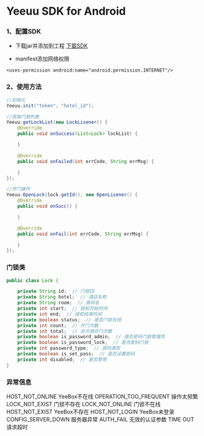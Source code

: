 # Yeeuu SDK for Android

### 1、配置SDK
+ 下载jar并添加到工程
[下载SDK](https://github.com/yeeuu/Yeeuu-Android-SDK/blob/master/yeeuuSDK/yeeuu-sdk.jar?raw=true)

+ manifest添加网络权限

`
<uses-permission android:name="android.permission.INTERNET"/>
`

### 2、使用方法

```java
//初始化
Yeeuu.init("token", "hotel_id");

//获取门锁列表
Yeeuu.getLockList(new LockLisener() {
    @Override
    public void onSuccess(List<Lock> lockList) {

    }

    @Override
    public void onFailed(int errCode, String errMsg) {

    }
});

//开门操作
Yeeuu.OpenLock(lock.getId(), new OpenLisener() {
    @Override
    public void onSucc() {

    }

    @Override
    public void onFail(int errCode, String errMsg) {

    }
});
```

### 门锁类

```java
public class Lock {

    private String id;  // 门锁ID
    private String hotel;  // 酒店名称
    private String room;  // 房间名
    private int start;  // 授权开始时间
    private int end;  // 授权结束时间
    private boolean status;  // 是否门锁在线
    private int count;  // 开门次数
    private int total;  // 总可用开门次数
    private boolean is_password_admin;  // 是否密码门锁管理员
    private boolean is_password_lock;  // 是否密码门锁
    private int password_type;  // 密码类型
    private boolean is_set_pass;  // 是否设置密码
    private int disabled;  // 是否禁用
}
```


### 异常信息

HOST_NOT_ONLINE      YeeBox不在线
OPERATION_TOO_FREQUENT     操作太频繁
LOCK_NOT_EXIST      门锁不存在
LOCK_NOT_ONLINE      门锁不在线
HOST_NOT_EXIST      YeeBox不存在
HOST_NOT_LOGIN      YeeBox未登录
CONFIG_SERVER_DOWN      服务器异常
AUTH_FAIL      无效的认证参数
TIME OUT      请求超时